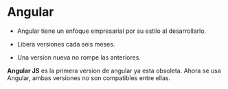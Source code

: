 # Angular

* Angular tiene un enfoque empresarial por su estilo al desarrollarlo.

* Libera versiones cada seis meses.

* Una version nueva no rompe las anteriores.

**Angular JS** es la primera version de angular ya esta obsoleta. Ahora se usa Angular, ambas versiones no son compatibles entre ellas.